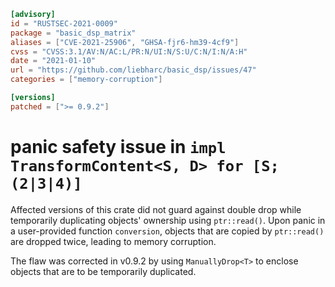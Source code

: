 ```toml
[advisory]
id = "RUSTSEC-2021-0009"
package = "basic_dsp_matrix"
aliases = ["CVE-2021-25906", "GHSA-fjr6-hm39-4cf9"]
cvss = "CVSS:3.1/AV:N/AC:L/PR:N/UI:N/S:U/C:N/I:N/A:H"
date = "2021-01-10"
url = "https://github.com/liebharc/basic_dsp/issues/47"
categories = ["memory-corruption"]

[versions]
patched = [">= 0.9.2"]
```

# panic safety issue in `impl TransformContent<S, D> for [S; (2|3|4)]`

Affected versions of this crate did not guard against double drop while temporarily duplicating objects' ownership using `ptr::read()`. Upon panic in a user-provided function `conversion`, objects that are copied by `ptr::read()` are dropped twice, leading to memory corruption.

The flaw was corrected in v0.9.2 by using `ManuallyDrop<T>` to enclose objects that are to be temporarily duplicated.
